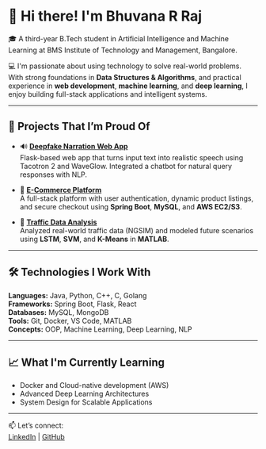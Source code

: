 # 👋 Hi there! I'm Bhuvana R Raj

🎓 A third-year B.Tech student in Artificial Intelligence and Machine Learning at BMS Institute of Technology and Management, Bangalore.

💻 I'm passionate about using technology to solve real-world problems. With strong foundations in **Data Structures & Algorithms**, and practical experience in **web development**, **machine learning**, and **deep learning**, I enjoy building full-stack applications and intelligent systems.

---

## 💼 Projects That I’m Proud Of

- 🔊 **[Deepfake Narration Web App](https://github.com/Bhuvana2488/deepfake-narration-app)**  
  Flask-based web app that turns input text into realistic speech using Tacotron 2 and WaveGlow. Integrated a chatbot for natural query responses with NLP.

- 🛒 **[E-Commerce Platform](https://github.com/Bhuvana2488/ecommerce-platform)**  
  A full-stack platform with user authentication, dynamic product listings, and secure checkout using **Spring Boot**, **MySQL**, and **AWS EC2/S3**.

- 🚦 **[Traffic Data Analysis](https://github.com/Bhuvana2488/traffic-analysis)**  
  Analyzed real-world traffic data (NGSIM) and modeled future scenarios using **LSTM**, **SVM**, and **K-Means** in **MATLAB**.

---

## 🛠️ Technologies I Work With

**Languages:** Java, Python, C++, C, Golang  
**Frameworks:** Spring Boot, Flask, React  
**Databases:** MySQL, MongoDB  
**Tools:** Git, Docker, VS Code, MATLAB  
**Concepts:** OOP, Machine Learning, Deep Learning, NLP

---

## 📈 What I'm Currently Learning

- Docker and Cloud-native development (AWS)
- Advanced Deep Learning Architectures
- System Design for Scalable Applications


---

📫 Let’s connect:  
[LinkedIn](https://www.linkedin.com/in/bhuvana-r-raj-9a7081365) | [GitHub](https://github.com/Bhuvana2488)



<!--
**Bhuvana2488/Bhuvana2488** is a ✨ _special_ ✨ repository because its `README.md` (this file) appears on your GitHub profile.

Here are some ideas to get you started:

- 🔭 I’m currently working on ...
- 🌱 I’m currently learning ...
- 👯 I’m looking to collaborate on ...
- 🤔 I’m looking for help with ...
- 💬 Ask me about ...
- 📫 How to reach me: ...
- 😄 Pronouns: ...
- ⚡ Fun fact: ...
-->
